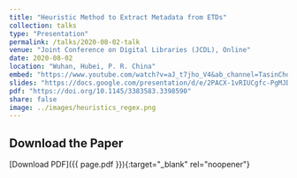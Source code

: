 ```yaml
---
title: "Heuristic Method to Extract Metadata from ETDs"
collection: talks
type: "Presentation"
permalink: /talks/2020-08-02-talk
venue: "Joint Conference on Digital Libraries (JCDL), Online"
date: 2020-08-02
location: "Wuhan, Hubei, P. R. China"
embed: "https://www.youtube.com/watch?v=aJ_t7jho_V4&ab_channel=TasinChoudhury"
slides: "https://docs.google.com/presentation/d/e/2PACX-1vRIUCgfc-PgMJD2IoDR8KRHGzRcNUUAHfWsBAWA2MFWVYcbwZZ02_YJR7HX697iRVKPlemJMn81SDYs/embed?start=false&loop=false&delayms=3000"  # Use 'embed' link for slides
pdf: "https://doi.org/10.1145/3383583.3398590"
share: false
image: ../images/heuristics_regex.png
---
```


## Download the Paper

[Download PDF]({{ page.pdf }}){:target="_blank" rel="noopener"}
